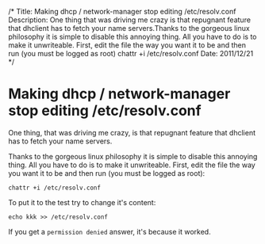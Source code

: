/*
Title: Making dhcp / network-manager stop editing /etc/resolv.conf
Description: One thing that was driving me crazy is that repugnant feature that dhclient has to fetch your name servers.Thanks to the gorgeous linux philosophy it is simple to disable this annoying thing. All you have to do is to make it unwriteable. First, edit the file the way you want it to be and then run (you must be logged as root) chattr +i /etc/resolv.conf
Date: 2011/12/21
*/

# Making dhcp / network-manager stop editing /etc/resolv.conf

One thing, that was driving me crazy, is that repugnant feature that dhclient has to fetch your name servers.

Thanks to the gorgeous linux philosophy it is simple to disable this annoying thing. All you have to do is to make it unwriteable. First, edit the file the way you want it to be and then run (you must be logged as root):

    chattr +i /etc/resolv.conf

To put it to the test try to change it's content:

    echo kkk >> /etc/resolv.conf

If you get a `permission denied` answer, it's because it worked.
